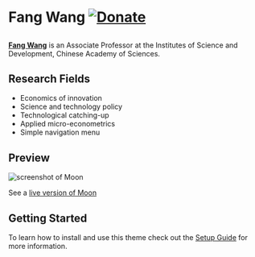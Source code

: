 # Fang Wang [![Donate](https://img.shields.io/badge/paypal-donate-blue.svg)](https://www.paypal.me/taylantatli/0usd)  

##

**[Fang Wang](http://www.casisd.cn/sourcedb_ipm/zw/zjrc/201708/t20170815_4847087.html)** is an Associate Professor at the Institutes of Science and Development, Chinese Academy of Sciences.

## Research Fields
* Economics of innovation
* Science and technology policy
* Technological catching-up
* Applied micro-econometrics
* Simple navigation menu

## Preview  
![screenshot of Moon](https://cloud.githubusercontent.com/assets/754514/14509716/61ac6c8e-01d6-11e6-879f-8308883de790.png)

See a [live version of Moon](https://taylantatli.github.io/Moon)

## Getting Started

To learn how to install and use this theme check out the [Setup Guide](https://taylantatli.github.io/Moon/moon-theme/) for more information.
